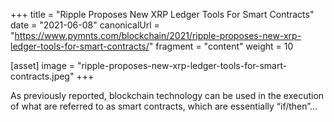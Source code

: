+++
title = "Ripple Proposes New XRP Ledger Tools For Smart Contracts"
date = "2021-06-08"
canonicalUrl = "https://www.pymnts.com/blockchain/2021/ripple-proposes-new-xrp-ledger-tools-for-smart-contracts/"
fragment = "content"
weight = 10

[asset]
    image = "ripple-proposes-new-xrp-ledger-tools-for-smart-contracts.jpeg"
+++

As previously reported, blockchain technology can be used in the execution 
of what are referred to as smart contracts, which are essentially 
“if/then”...
